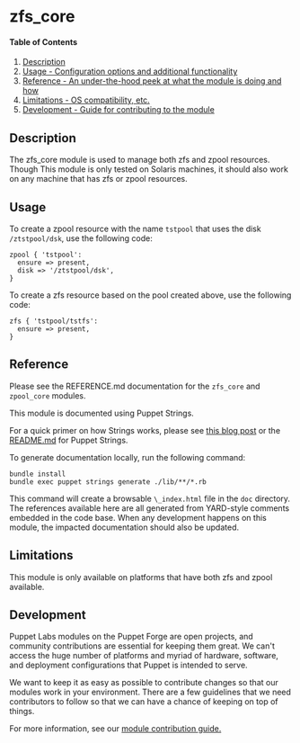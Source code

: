 
# zfs_core

#### Table of Contents

1. [Description](#description)
2. [Usage - Configuration options and additional functionality](#usage)
3. [Reference - An under-the-hood peek at what the module is doing and how](#reference)
4. [Limitations - OS compatibility, etc.](#limitations)
5. [Development - Guide for contributing to the module](#development)

<a id="description"></a>
## Description

The zfs_core module is used to manage both zfs and zpool resources. Though This
module is only tested on Solaris machines, it should also work on any machine
that has zfs or zpool resources.

<a id="usage"></a>
## Usage

To create a zpool resource with the name `tstpool` that uses the disk `/ztstpool/dsk`, use the following code:
```
zpool { 'tstpool':
  ensure => present,
  disk => '/ztstpool/dsk',
}
```
To create a zfs resource based on the pool created above, use the following code:
```
zfs { 'tstpool/tstfs':
  ensure => present,
}
```

<a id="reference"></a>
## Reference

Please see the REFERENCE.md documentation for the `zfs_core` and `zpool_core` modules.

This module is documented using Puppet Strings.

For a quick primer on how Strings works, please see [this blog post](https://puppet.com/blog/using-puppet-strings-generate-great-documentation-puppet-modules) or the [README.md](https://github.com/puppetlabs/puppet-strings/blob/master/README.md) for Puppet Strings.

To generate documentation locally, run the following command:
```
bundle install
bundle exec puppet strings generate ./lib/**/*.rb
```
This command will create a browsable `\_index.html` file in the `doc` directory. The references available here are all generated from YARD-style comments embedded in the code base. When any development happens on this module, the impacted documentation should also be updated.

<a id="limitations"></a>
## Limitations

This module is only available on platforms that have both zfs and zpool available.

<a id="development"></a>
## Development

Puppet Labs modules on the Puppet Forge are open projects, and community contributions are essential for keeping them great. We can't access the huge number of platforms and myriad of hardware, software, and deployment configurations that Puppet is intended to serve.

We want to keep it as easy as possible to contribute changes so that our modules work in your environment. There are a few guidelines that we need contributors to follow so that we can have a chance of keeping on top of things.

For more information, see our [module contribution guide.](https://puppet.com/docs/puppet/latest/contributing.html)
